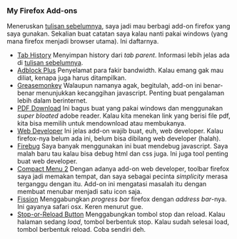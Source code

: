 ### My Firefox Add-ons

Meneruskan [tulisan sebelumnya](http://kriwil.com/journal/tab-history-add-on-firefox-yang-penting), saya jadi mau berbagi add-on firefox yang saya gunakan. Sekalian buat catatan saya kalau nanti pakai windows (yang mana firefox menjadi browser utama). Ini daftarnya.

* [Tab History](https://addons.mozilla.org/en-US/firefox/addon/1859)
Menyimpan history dari _tab parent_. Informasi lebih jelas ada di [tulisan sebelumnya](http://kriwil.com/journal/tab-history-add-on-firefox-yang-penting).
* [Adblock Plus](https://addons.mozilla.org/en-US/firefox/addon/1865)
Penyelamat para fakir bandwidth. Kalau emang gak mau diliat, kenapa juga harus ditampilkan.
* [Greasemonkey](https://addons.mozilla.org/en-US/firefox/addon/748)
Walaupun namanya agak, begitulah, add-on ini benar-benar menunjukkan kecanggihan javascript. Penting buat pengalaman lebih dalam berinternet.
* [PDF Download](https://addons.mozilla.org/en-US/firefox/addon/636)
Ini bagus buat yang pakai windows dan menggunakan _super bloated_ adobe reader. Kalau kita menekan link yang berisi file pdf, kita bisa memilih untuk mendownload atau membukanya.
* [Web Developer](https://addons.mozilla.org/en-US/firefox/addon/60)
Ini jelas add-on wajib buat, euh, web developer. Kalau firefox-nya belum ada ini, belum bisa dibilang web developer (halah).
* [Firebug](https://addons.mozilla.org/en-US/firefox/addon/1843)
Saya banyak menggunakan ini buat mendebug javascript. Saya malah baru tau kalau bisa debug html dan css juga. Ini juga tool penting buat web developer.
* [Compact Menu 2](https://addons.mozilla.org/en-US/firefox/addon/4550)
Dengan adanya add-on web developer, toolbar firefox saya jadi memakan tempat, dan saya sebagai pecinta _simplicity_ merasa terganggu dengan itu. Add-on ini mengatasi masalah itu dengan membuat menubar menjadi satu icon saja.
* [Fission](https://addons.mozilla.org/en-US/firefox/addon/1951)
Menggabungkan _progress bar_ firefox dengan _address bar_-nya. Ini gayanya safari osx. Keren menurut gue.
* [Stop-or-Reload Button](https://addons.mozilla.org/en-US/firefox/addon/313)
Menggabungkan tombol stop dan reload. Kalau halaman sedang _load_, tombol berbentuk stop. Kalau sudah selesai load, tombol berbentuk reload. Coba sendiri deh.

<!-- METADATA: {"time": "2008-02-22 09:41:59", "title": "My Firefox Add-ons"} -->
